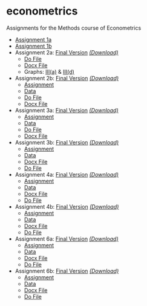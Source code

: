 # econometrics
Assignments for the Methods course of Econometrics

* [Assignment 1a](https://github.com/joostbouten/econometrics/edit/master/Econometrics1a.pdf)
* [Assignment 1b](https://github.com/joostbouten/econometrics/edit/master/Econometrics1b.pdf)
* Assignment 2a: [Final Version](https://github.com/joostbouten/econometrics/blob/master/Assignment%202a%20Final.pdf) [*(Download)*](https://github.com/joostbouten/econometrics/raw/master/Assignment%202a%20Final.pdf)
  * [Do File](https://github.com/joostbouten/econometrics/edit/master/Assignment2a.do)
  * [Docx File](https://github.com/joostbouten/econometrics/edit/master/Assignment2a.docx)
  * Graphs: [III(a)](https://github.com/joostbouten/econometrics/edit/master/Graphs%CA2a%(3a).pdf) & [III(d)](https://github.com/joostbouten/econometrics/edit/master/Graphs%CA2a%(3d).pdf)
* Assignment 2b: [Final Version](https://github.com/joostbouten/econometrics/blob/master/Econometrics%20CA2b.pdf) [*(Download)*](https://github.com/joostbouten/econometrics/raw/master/Econometrics%20CA2b.pdf)
  * [Assignment](https://github.com/joostbouten/econometrics/raw/master/CA2b%20ectrics%202017.pdf)
  * [Data](https://github.com/joostbouten/econometrics/raw/master/ca2b.dta)
  * [Do File](https://github.com/joostbouten/econometrics/blob/master/Do-file%20CA2b.do)
  * [Docx File](https://github.com/joostbouten/econometrics/blob/master/Econometrics%20CA2b.docx)
* Assignment 3a: [Final Version](https://github.com/joostbouten/econometrics/blob/master/Assignment%203a%20-%20Final.pdf) [*(Download)*](https://github.com/joostbouten/econometrics/raw/master/Assignment%203a%20-%20Final.pdf)
  * [Assignment](https://github.com/joostbouten/econometrics/raw/master/Computer%20assignment%203a%20ectrics%202017.pdf)
  * [Data](https://github.com/joostbouten/econometrics/raw/master/ca3a_2017(1).dta)
  * [Do File](https://github.com/joostbouten/econometrics/blob/master/Do-file%20CA3a.do)
  * [Docx File](https://github.com/joostbouten/econometrics/raw/master/Econometrics%20Assignment%203a.docx)
* Assignment 3b: [Final Version](https://github.com/joostbouten/econometrics/blob/master/Assignment%203b%20-%20Final.pdf) [*(Download)*](https://github.com/joostbouten/econometrics/raw/master/Assignment%203b%20-%20Final.pdf)
  * [Assignment](https://github.com/joostbouten/econometrics/raw/master/Computer%20assignment%203b%20ectrics%202017.pdf)
  * [Data](https://github.com/joostbouten/econometrics/raw/master/lz_2009.dta)
  * [Docx File](https://github.com/joostbouten/econometrics/raw/master/Econometrics%20Assignment%203b.docx)
  * [Do File](https://github.com/joostbouten/econometrics/blob/master/Do-file%20CA3b.do)
* Assignment 4a: [Final Version](https://github.com/joostbouten/econometrics/blob/master/Econometrics%20Assignment%204a-final.pdf) [*(Download)*](https://github.com/joostbouten/econometrics/raw/master/Econometrics%20Assignment%204a-final.pdf)
  * [Assignment](https://github.com/joostbouten/econometrics/raw/master/CA4a_ectrics2017.pdf)
  * [Data](https://github.com/joostbouten/econometrics/raw/master/minwage_280915.dta)
  * [Docx File](https://github.com/joostbouten/econometrics/raw/master/Econometrics%20Assignment%204a.docx)
  * [Do File](https://github.com/joostbouten/econometrics/blob/master/CA4a.do)
* Assignment 4b: [Final Version](https://github.com/joostbouten/econometrics/blob/master/Econometrics%20CA4b.pdf) [*(Download)*](https://github.com/joostbouten/econometrics/raw/master/Econometrics%20CA4b.pdf)
  * [Assignment](https://github.com/joostbouten/econometrics/raw/master/CA4b%20ectrics%202017.pdf)
  * [Data](https://github.com/joostbouten/econometrics/raw/master/bat_did_2017.dta)
  * [Docx File](https://github.com/joostbouten/econometrics/blob/master/Econometrics%20CA4b.docx)
  * [Do File](https://github.com/joostbouten/econometrics/blob/master/Do-file%20CA4b.do)
* Assignment 6a: [Final Version](https://github.com/joostbouten/econometrics/blob/master/Econometrics%20CA6a.pdf) [*(Download)*](https://github.com/joostbouten/econometrics/raw/master/Econometrics%20CA6a.pdf)
  * [Assignment](https://github.com/joostbouten/econometrics/raw/master/CA6a_Ectrics1_2017.pdf)
  * [Data](https://github.com/joostbouten/econometrics/raw/master/heterogeneity.dta)
  * [Docx File](https://github.com/joostbouten/econometrics/raw/master/Econometrics%20Assignment%206a.docx)
  * [Do File](https://github.com/joostbouten/econometrics/blob/master/Do-file%20CA6a.do)
* Assignment 6b: [Final Version]() [*(Download)*]()
  * [Assignment](https://github.com/joostbouten/econometrics/raw/master/CA6b_ectrics1_2017(1).pdf)
  * [Data](https://github.com/joostbouten/econometrics/raw/master/ca6b.dta)
  * [Docx File]()
  * [Do File]()
